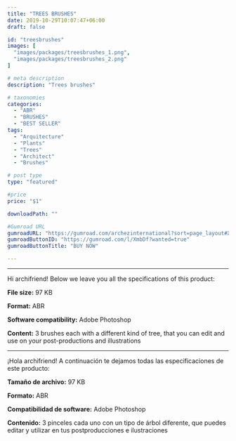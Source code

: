 ```yaml
---
title: "TREES BRUSHES"
date: 2019-10-29T10:07:47+06:00
draft: false

id: "treesbrushes"
images: [
  "images/packages/treesbrushes_1.png",
  "images/packages/treesbrushes_2.png"
]

# meta description
description: "Trees brushes"

# taxonomies
categories:
  - "ABR"
  - "BRUSHES"
  - "BEST SELLER"
tags:
  - "Arquitecture"
  - "Plants"
  - "Trees"
  - "Architect"
  - "Brushes"

# post type
type: "featured"

#price
price: "$1"

downloadPath: ""

#Gumroad URL
gumroadURL: "https://gumroad.com/archezinternational?sort=page_layout#XmbDf"
gumroadButtonID: "https://gumroad.com/l/XmbDf?wanted=true"
gumroadButtonTitle: "BUY NOW"

---
```


___

Hi archifriend! Below we leave you all the specifications of this product:

**File size:** 97 KB

**Format:** ABR

**Software compatibility:** Adobe Photoshop

**Content:** 3 brushes each with a different kind of tree, that you can edit and use on your post-productions and illustrations

_____

¡Hola archifriend! A continuación te dejamos todas las especificaciones de este producto:

**Tamaño de archivo:** 97 KB

**Formato:** ABR

**Compatibilidad de software:** Adobe Photoshop

**Contenido:** 3 pinceles cada uno con un tipo de árbol diferente, que puedes editar y utilizar en tus postproducciones e ilustraciones